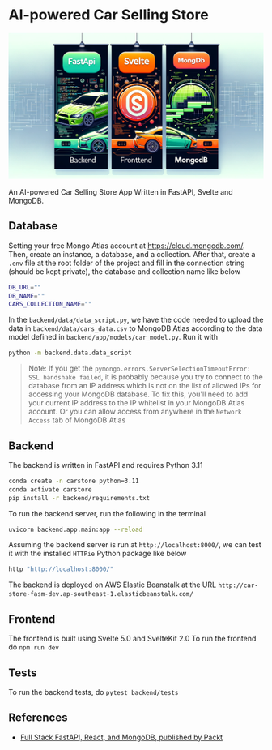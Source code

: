 # AI-powered Car Selling Store

![](./assets/banner.png)

An AI-powered Car Selling Store App Written in FastAPI, Svelte and MongoDB.

## Database

Setting your free Mongo Atlas account at https://cloud.mongodb.com/. Then, create an instance, a database, and a collection. After that, create a `.env` file at the root folder of the project and fill in the connection string (should be kept private), the database and collection name like below

```bash
DB_URL=""
DB_NAME=""
CARS_COLLECTION_NAME=""
```

In the `backend/data/data_script.py`, we have the code needed to upload the data in `backend/data/cars_data.csv` to MongoDB Atlas according to the data model defined in `backend/app/models/car_model.py`. Run it with

```bash
python -m backend.data.data_script
```

> Note: If you get the `pymongo.errors.ServerSelectionTimeoutError: SSL handshake failed`, it is probably because you try to connect to the database from an IP address which is not on the list of allowed IPs for accessing your MongoDB database. To fix this, you'll need to add your current IP address to the IP whitelist in your MongoDB Atlas account. Or you can allow access from anywhere in the `Network Access` tab of MongoDB Atlas

## Backend

The backend is written in FastAPI and requires Python 3.11

```bash
conda create -n carstore python=3.11
conda activate carstore
pip install -r backend/requirements.txt
```

To run the backend server, run the following in the terminal

```bash
uvicorn backend.app.main:app --reload
```

Assuming the backend server is run at `http://localhost:8000/`, we can test it with the installed `HTTPie` Python package like below

```bash
http "http://localhost:8000/"
```

The backend is deployed on AWS Elastic Beanstalk at the URL `http://car-store-fasm-dev.ap-southeast-1.elasticbeanstalk.com/`

## Frontend

The frontend is built using Svelte 5.0 and SvelteKit 2.0
To run the frontend do `npm run dev`

## Tests

To run the backend tests, do `pytest backend/tests`

## References

- [Full Stack FastAPI, React, and MongoDB, published by Packt](https://github.com/PacktPublishing/Full-Stack-FastAPI-React-and-MongoDB/tree/main)
